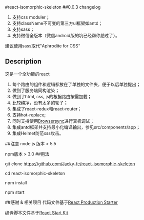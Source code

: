 #react-isomorphic-skeleton
##0.0.3 changelog


1. 支持css moduler；
2. 支持className不可变的第三方ui框架如antd；
3. 支持sass；
4. 支持微信全版本（微信android版的坑已经帮你趟过了）。



建议使用sass取代"Aphrodite for CSS"

## Description
这是一个全功能的react

1. 每个路由的组件和逻辑都放在了单独的文件夹，便于以后单独提出；
2. 做到了服务端同构渲染；
3. 做到了html, css, js的根据路由按需加载；
4. 比较纯净，没有太多的轮子；
5. 集成了react-redux和react-router；
6. 支持hot-replace;
7. 同时支持使用[Browsersync](https://browsersync.io)进行真机调试；
8. 集成antd框架并支持最小化编译输出，参见src/components/app；
9. 集成Helmet防范xss攻击。



##注意
node.js 版本 > 5.5

npm版本 > 3.0
##用法


git clone https://github.com/Jacky-fe/react-isomorphic-skeleton

cd react-isomorphic-skeleton

npm install

npm start 

##感谢 & 相关项目
代码文件基于[React Production Starter](https://github.com/jaredpalmer/react-production-starter)

编译脚本文件基于[React Start Kit](https://github.com/kriasoft/react-starter-kit)




